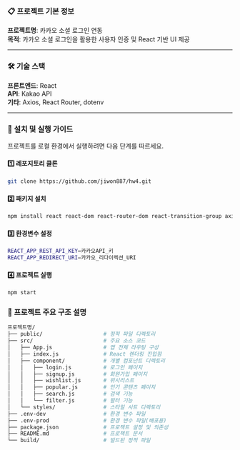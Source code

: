 ### 📋 프로젝트 기본 정보  
**프로젝트명**: 카카오 소셜 로그인 연동  
**목적**: 카카오 소셜 로그인을 활용한 사용자 인증 및 React 기반 UI 제공  

---

### 🛠 기술 스택  
**프론트엔드**: React  
**API**: Kakao API  
**기타**: Axios, React Router, dotenv  

---

### 🚀 설치 및 실행 가이드  
프로젝트를 로컬 환경에서 실행하려면 다음 단계를 따르세요.  

#### 1️⃣ 레포지토리 클론  
```bash  
git clone https://github.com/jiwon887/hw4.git  
```

#### 2️⃣ 패키지 설치
```bash
npm install react react-dom react-router-dom react-transition-group axios dotenv  
```

#### 3️⃣ 환경변수 설정
```bash
REACT_APP_REST_API_KEY=카카오API_키  
REACT_APP_REDIRECT_URI=카카오_리다이렉션_URI  
```

#### 4️⃣ 프로젝트 실행
```bash
npm start  
```


### 📂 프로젝트 주요 구조 설명
```bash
프로젝트명/  
├── public/                   # 정적 파일 디렉토리  
├── src/                      # 주요 소스 코드  
│   ├── App.js                # 앱 전체 라우팅 구성  
│   ├── index.js              # React 렌더링 진입점  
│   ├── component/            # 개별 컴포넌트 디렉토리  
│   │   ├── login.js          # 로그인 페이지  
│   │   ├── signup.js         # 회원가입 페이지  
│   │   ├── wishlist.js       # 위시리스트  
│   │   ├── popular.js        # 인기 콘텐츠 페이지  
│   │   ├── search.js         # 검색 기능  
│   │   └── filter.js         # 필터 기능  
│   └── styles/               # 스타일 시트 디렉토리  
├── .env-dev                  # 환경 변수 파일  
├── .env-prod                 # 환경 변수 파일(배포용)  
├── package.json              # 프로젝트 설정 및 의존성  
├── README.md                 # 프로젝트 문서  
└── build/                    # 빌드된 정적 파일  

```

